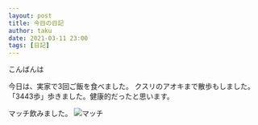 ```yaml
---
layout: post
title: 今日の日記
author: taku
date: 2021-03-11 23:00
tags: [日記]
---
```


こんばんは

今日は、実家で3回ご飯を食べました。
クスリのアオキまで散歩もしました。「3443歩」歩きました。健康的だったと思います。

マッチ飲みました。
![マッチ](https://www.otsukafoods.co.jp/product/match/img/500_l.jpg)
